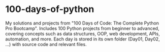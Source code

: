 # 100-days-of-python
My solutions and projects from "100 Days of Code: The Complete Python Pro Bootcamp".   Includes 100 Python projects from beginner to advanced, covering concepts such as data structures, OOP, web development, APIs, automation, and more.   Each day is stored in its own folder (Day01, Day02, ...) with source code and relevant files.
